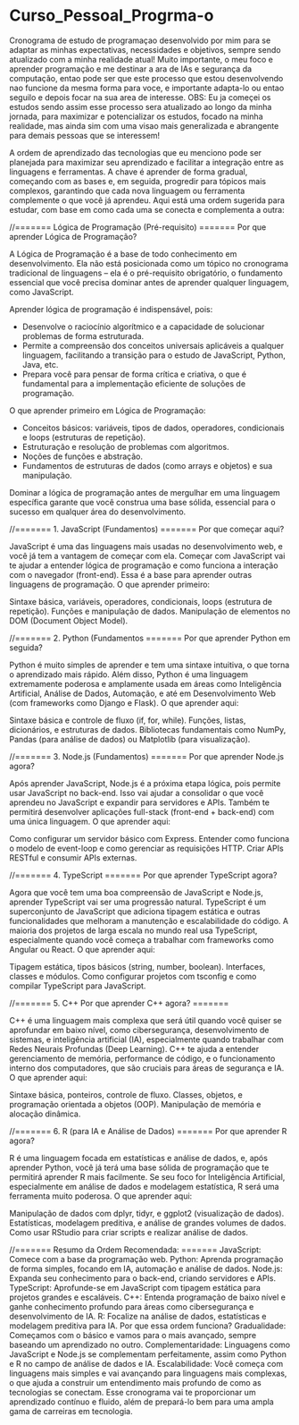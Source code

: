 # Curso_Pessoal_Progrma-o
Cronograma de estudo de programaçao desenvolvido por mim para se adaptar as minhas expectativas, necessidades e objetivos, sempre sendo atualizado com a minha realidade atual!
Muito importante, o meu foco e aprender programação e me destinar a ara de IAs e segurança da computação, entao pode ser que este processo que estou desenvolvendo nao funcione da mesma forma para voce, e importante adapta-lo ou entao seguilo e depois focar na sua area de interesse. 
OBS: Eu ja começei os estudos sendo assim esse processo sera atualizado ao longo da minha jornada, para maximizar e potencializar os estudos, focado na minha realidade, mas ainda sim com uma visao mais generalizada e abrangente para demais pessoas que se interessem!


A ordem de aprendizado das tecnologias que eu menciono pode ser planejada para maximizar seu aprendizado e facilitar a integração entre as linguagens e ferramentas. A chave é aprender de forma gradual, começando com as bases e, em seguida, progredir para tópicos mais complexos, garantindo que cada nova linguagem ou ferramenta complemente o que você já aprendeu. Aqui está uma ordem sugerida para estudar, com base em como cada uma se conecta e complementa a outra:

//======= Lógica de Programação (Pré-requisito) =======
Por que aprender Lógica de Programação?

A Lógica de Programação é a base de todo conhecimento em desenvolvimento. Ela não está posicionada como um tópico no cronograma tradicional de linguagens – ela é o pré-requisito obrigatório, o fundamento essencial que você precisa dominar antes de aprender qualquer linguagem, como JavaScript.

Aprender lógica de programação é indispensável, pois:
- Desenvolve o raciocínio algorítmico e a capacidade de solucionar problemas de forma estruturada.
- Permite a compreensão dos conceitos universais aplicáveis a qualquer linguagem, facilitando a transição para o estudo de JavaScript, Python, Java, etc.
- Prepara você para pensar de forma crítica e criativa, o que é fundamental para a implementação eficiente de soluções de programação.

O que aprender primeiro em Lógica de Programação:
- Conceitos básicos: variáveis, tipos de dados, operadores, condicionais e loops (estruturas de repetição).
- Estruturação e resolução de problemas com algoritmos.
- Noções de funções e abstração.
- Fundamentos de estruturas de dados (como arrays e objetos) e sua manipulação.

Dominar a lógica de programação antes de mergulhar em uma linguagem específica garante que você construa uma base sólida, essencial para o sucesso em qualquer área do desenvolvimento.

//======= 1. JavaScript (Fundamentos) =======
Por que começar aqui?

JavaScript é uma das linguagens mais usadas no desenvolvimento web, e você já tem a vantagem de começar com ela.
Começar com JavaScript vai te ajudar a entender lógica de programação e como funciona a interação com o navegador (front-end). Essa é a base para aprender outras linguagens de programação.
O que aprender primeiro:

Sintaxe básica, variáveis, operadores, condicionais, loops (estrutura de repetição).
Funções e manipulação de dados.
Manipulação de elementos no DOM (Document Object Model).

//======= 2. Python (Fundamentos =======
Por que aprender Python em seguida?

Python é muito simples de aprender e tem uma sintaxe intuitiva, o que torna o aprendizado mais rápido.
Além disso, Python é uma linguagem extremamente poderosa e amplamente usada em áreas como Inteligência Artificial, Análise de Dados, Automação, e até em Desenvolvimento Web (com frameworks como Django e Flask).
O que aprender aqui:

Sintaxe básica e controle de fluxo (if, for, while).
Funções, listas, dicionários, e estruturas de dados.
Bibliotecas fundamentais como NumPy, Pandas (para análise de dados) ou Matplotlib (para visualização).

//======= 3. Node.js (Fundamentos) =======
Por que aprender Node.js agora?

Após aprender JavaScript, Node.js é a próxima etapa lógica, pois permite usar JavaScript no back-end.
Isso vai ajudar a consolidar o que você aprendeu no JavaScript e expandir para servidores e APIs.
Também te permitirá desenvolver aplicações full-stack (front-end + back-end) com uma única linguagem.
O que aprender aqui:

Como configurar um servidor básico com Express.
Entender como funciona o modelo de event-loop e como gerenciar as requisições HTTP.
Criar APIs RESTful e consumir APIs externas.

//======= 4. TypeScript =======
Por que aprender TypeScript agora?

Agora que você tem uma boa compreensão de JavaScript e Node.js, aprender TypeScript vai ser uma progressão natural.
TypeScript é um superconjunto de JavaScript que adiciona tipagem estática e outras funcionalidades que melhoram a manutenção e escalabilidade do código.
A maioria dos projetos de larga escala no mundo real usa TypeScript, especialmente quando você começa a trabalhar com frameworks como Angular ou React.
O que aprender aqui:

Tipagem estática, tipos básicos (string, number, boolean).
Interfaces, classes e módulos.
Como configurar projetos com tsconfig e como compilar TypeScript para JavaScript.

//======= 5. C++
Por que aprender C++ agora? =======

C++ é uma linguagem mais complexa que será útil quando você quiser se aprofundar em baixo nível, como cibersegurança, desenvolvimento de sistemas, e inteligência artificial (IA), especialmente quando trabalhar com Redes Neurais Profundas (Deep Learning).
C++ te ajuda a entender gerenciamento de memória, performance de código, e o funcionamento interno dos computadores, que são cruciais para áreas de segurança e IA.
O que aprender aqui:

Sintaxe básica, ponteiros, controle de fluxo.
Classes, objetos, e programação orientada a objetos (OOP).
Manipulação de memória e alocação dinâmica.

//======= 6. R (para IA e Análise de Dados) =======
Por que aprender R agora?

R é uma linguagem focada em estatísticas e análise de dados, e, após aprender Python, você já terá uma base sólida de programação que te permitirá aprender R mais facilmente.
Se seu foco for Inteligência Artificial, especialmente em análise de dados e modelagem estatística, R será uma ferramenta muito poderosa.
O que aprender aqui:

Manipulação de dados com dplyr, tidyr, e ggplot2 (visualização de dados).
Estatísticas, modelagem preditiva, e análise de grandes volumes de dados.
Como usar RStudio para criar scripts e realizar análise de dados.


//======= Resumo da Ordem Recomendada: =======
JavaScript: Comece com a base da programação web.
Python: Aprenda programação de forma simples, focando em IA, automação e análise de dados.
Node.js: Expanda seu conhecimento para o back-end, criando servidores e APIs.
TypeScript: Aprofunde-se em JavaScript com tipagem estática para projetos grandes e escaláveis.
C++: Entenda programação de baixo nível e ganhe conhecimento profundo para áreas como cibersegurança e desenvolvimento de IA.
R: Focalize na análise de dados, estatísticas e modelagem preditiva para IA.
Por que essa ordem funciona?
Gradualidade: Começamos com o básico e vamos para o mais avançado, sempre baseando um aprendizado no outro.
Complementaridade: Linguagens como JavaScript e Node.js se complementam perfeitamente, assim como Python e R no campo de análise de dados e IA.
Escalabilidade: Você começa com linguagens mais simples e vai avançando para linguagens mais complexas, o que ajuda a construir um entendimento mais profundo de como as tecnologias se conectam.
Esse cronograma vai te proporcionar um aprendizado contínuo e fluido, além de prepará-lo bem para uma ampla gama de carreiras em tecnologia.
